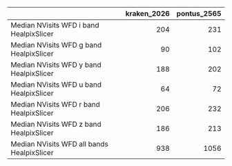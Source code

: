 |                                            |   kraken_2026 |   pontus_2565 |
|:-------------------------------------------|--------------:|--------------:|
| Median NVisits WFD i band HealpixSlicer    |           204 |           231 |
| Median NVisits WFD g band HealpixSlicer    |            90 |           102 |
| Median NVisits WFD y band HealpixSlicer    |           188 |           202 |
| Median NVisits WFD u band HealpixSlicer    |            64 |            72 |
| Median NVisits WFD r band HealpixSlicer    |           206 |           232 |
| Median NVisits WFD z band HealpixSlicer    |           186 |           213 |
| Median NVisits WFD all bands HealpixSlicer |           938 |          1056 |
